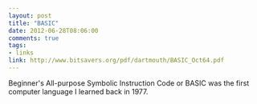```yaml
---
layout: post
title: "BASIC"
date: 2012-06-28T08:06:00
comments: true
tags:
- links
link: http://www.bitsavers.org/pdf/dartmouth/BASIC_Oct64.pdf
---
```

Beginner's All-purpose Symbolic Instruction Code or BASIC was the first computer language I learned back in 1977.
